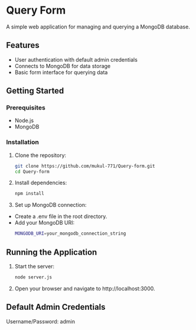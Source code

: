 
# Query Form

A simple web application for managing and querying a MongoDB database.

## Features

- User authentication with default admin credentials
- Connects to MongoDB for data storage
- Basic form interface for querying data

## Getting Started

### Prerequisites

- Node.js
- MongoDB

### Installation

1. Clone the repository:
   ```bash
   git clone https://github.com/mukul-771/Query-form.git
   cd Query-form

2. Install dependencies:
   ```bash
   npm install

3. Set up MongoDB connection:

- Create a .env file in the root directory.
- Add your MongoDB URI:
  ```bash
  MONGODB_URI=your_mongodb_connection_string

## Running the Application

1. Start the server:
   ```bash
   node server.js

2. Open your browser and navigate to http://localhost:3000.


## Default Admin Credentials
   Username/Password:  admin


